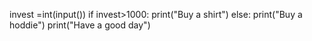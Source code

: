 invest =int(input())
if invest>1000:
    print("Buy a shirt")
else:
    print("Buy a hoddie")
print("Have a good day")
